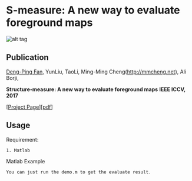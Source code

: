 # S-measure: A new way to evaluate foreground maps

![alt tag](http://dpfan.net/wp-content/uploads/2017/07/S-measure.png)

## Publication
[Deng-Ping Fan](http://dpfan.net), YunLiu, TaoLi, Ming-Ming Cheng(http://mmcheng.net), Ali Borji,

**Structure-measure: A new way to evaluate foreground maps**  **IEEE ICCV, 2017** 

[[Project Page](http://dpfan.net)][[pdf](http://dpfan.net/)]


## Usage

Requirement:
  
    1. Matlab
    
Matlab Example
    
    You can just run the demo.m to get the evaluate result.
